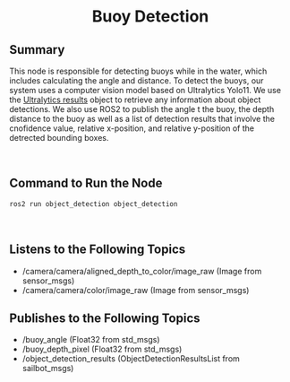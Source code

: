 # <p style="text-align: center;"> Buoy Detection </p>

## **Summary**

This node is responsible for detecting buoys while in the water, which includes calculating the angle and distance. To detect the buoys, our system uses a computer vision model based on Ultralytics Yolo11. We use the <a href="https://docs.ultralytics.com/modes/predict/#working-with-results" target="_blank">Ultralytics  results</a> object to retrieve any information about object detections. We also use ROS2 to publish the angle t the buoy, the depth distance to the buoy as well as a list of detection results that involve the cnofidence value, relative x-position, and relative y-position of the detrected bounding boxes.

<br>


## **Command to Run the Node**
``` sh
ros2 run object_detection object_detection
```


<br>

## **Listens to the Following Topics**


- /camera/camera/aligned_depth_to_color/image_raw (Image from sensor_msgs)
- /camera/camera/color/image_raw (Image from sensor_msgs)


## **Publishes to the Following Topics**
- /buoy_angle (Float32 from std_msgs)
- /buoy_depth_pixel (Float32 from std_msgs)
- /object_detection_results (ObjectDetectionResultsList from sailbot_msgs)